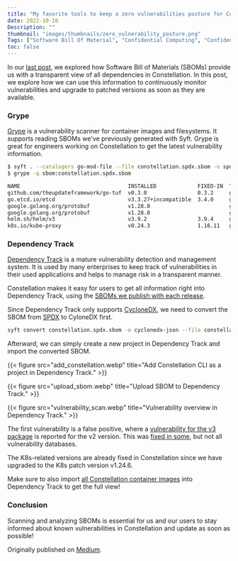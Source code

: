 ```yaml
---
title: "My favorite tools to keep a zero vulnerabilities posture for Constellation"
date: 2022-10-10
Description: ""
thumbnail: "images/thumbnails/zero_vulnerability_posture.png"
Tags: ["Software Bill Of Material", "Confidential Computing", "Confidential Kubernetes", "Software", "Cybersecurity"]
toc: false
---
```


In our [last post](https://datosh.github.io/post/sboms_for_confidential_kubernetes/), we explored how Software Bill of Materials (SBOMs) provide us with a transparent view of all dependencies in Constellation. In this post, we explore how we can use this information to continuously monitor vulnerabilities and upgrade to patched versions as soon as they are available.

### Grype

[Grype](https://github.com/anchore/grype) is a vulnerability scanner for container images and filesystems. It supports reading SBOMs we've previously generated with Syft. Grype is great for engineers working on Constellation to get the latest vulnerability information.

```sh
$ syft . --catalogers go-mod-file --file constellation.spdx.sbom -o spdx-json
$ grype -q sbom:constellation.spdx.sbom

NAME                                  INSTALLED             FIXED-IN  TYPE       VULNERABILITY        SEVERITY
github.com/theupdateframework/go-tuf  v0.3.0                0.3.2     go-module  GHSA-3633-5h82-39pq  Low
go.etcd.io/etcd                       v3.3.27+incompatible  3.4.0     go-module  GHSA-wf43-55jj-vwq8  Medium
google.golang.org/protobuf            v1.28.0                         go-module  CVE-2015-5237        High
google.golang.org/protobuf            v1.28.0                         go-module  CVE-2021-22570       Medium
helm.sh/helm/v3                       v3.9.2                3.9.4     go-module  GHSA-7hfp-qfw3-5jxh  Medium
k8s.io/kube-proxy                     v0.24.3               1.16.11   go-module  GHSA-wqv3-8cm6-h6wg  High
```

### Dependency Track

[Dependency Track](https://dependencytrack.org/) is a mature vulnerability detection and management system. It is used by many enterprises to keep track of vulnerabilities in their used applications and helps to manage risk in a transparent manner.

Constellation makes it easy for users to get all information right into Dependency Track, using the [SBOMs we publish with each release](https://github.com/edgelesssys/constellation/releases).

Since Dependency Track only supports [CycloneDX](https://cyclonedx.org/), we need to convert the SBOM from [SPDX](https://spdx.dev/) to CyloneDX first.

```sh
syft convert constellation.spdx.sbom -o cyclonedx-json --file constellation.cyclonedx.sbom
```

Afterward, we can simply create a new project in Dependency Track and import the converted SBOM.

{{< figure src="add_constellation.webp" title="Add Constellation CLI as a project in Dependency Track." >}}

{{< figure src="upload_sbom.webp" title="Upload SBOM to Dependency Track." >}}

{{< figure src="vulnerability_scan.webp" title="Vulnerability overview in Dependency Track." >}}

The first vulnerability is a false positive, where a [vulnerability for the v3 package](https://github.com/go-yaml/yaml/issues/666) is reported for the v2 version. This was [fixed in some](https://security.snyk.io/vuln/SNYK-GOLANG-GOPKGINYAMLV2-2840885), but not all vulnerability databases.

The K8s-related versions are already fixed in Constellation since we have upgraded to the K8s patch version v1.24.6.

Make sure to also import [all Constellation container images](https://github.com/orgs/edgelesssys/packages?visibility=public&tab=packages&q=constellation) into Dependency Track to get the full view!

### Conclusion

Scanning and analyzing SBOMs is essential for us and our users to stay informed about known vulnerabilities in Constellation and update as soon as possible!

Originally published on [Medium](https://medium.com/@datosh18/my-favorite-tools-to-keep-a-zero-vulnerabilities-posture-for-constellation-c3ed13d0b580).
